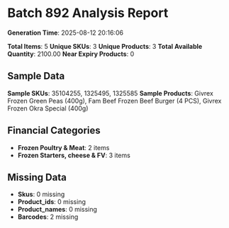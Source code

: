 # Batch 892 Analysis Report

**Generation Time**: 2025-08-12 20:16:06

**Total Items**: 5
**Unique SKUs**: 3
**Unique Products**: 3
**Total Available Quantity**: 2100.00
**Near Expiry Products**: 0

## Sample Data
**Sample SKUs**: 35104255, 1325495, 1325585
**Sample Products**: Givrex Frozen Green Peas (400g), Fam Beef Frozen Beef Burger (4 PCS), Givrex Frozen Okra Special (400g)

## Financial Categories
- **Frozen Poultry & Meat**: 2 items
- **Frozen Starters, cheese & FV**: 3 items

## Missing Data
- **Skus**: 0 missing
- **Product_ids**: 0 missing
- **Product_names**: 0 missing
- **Barcodes**: 2 missing

